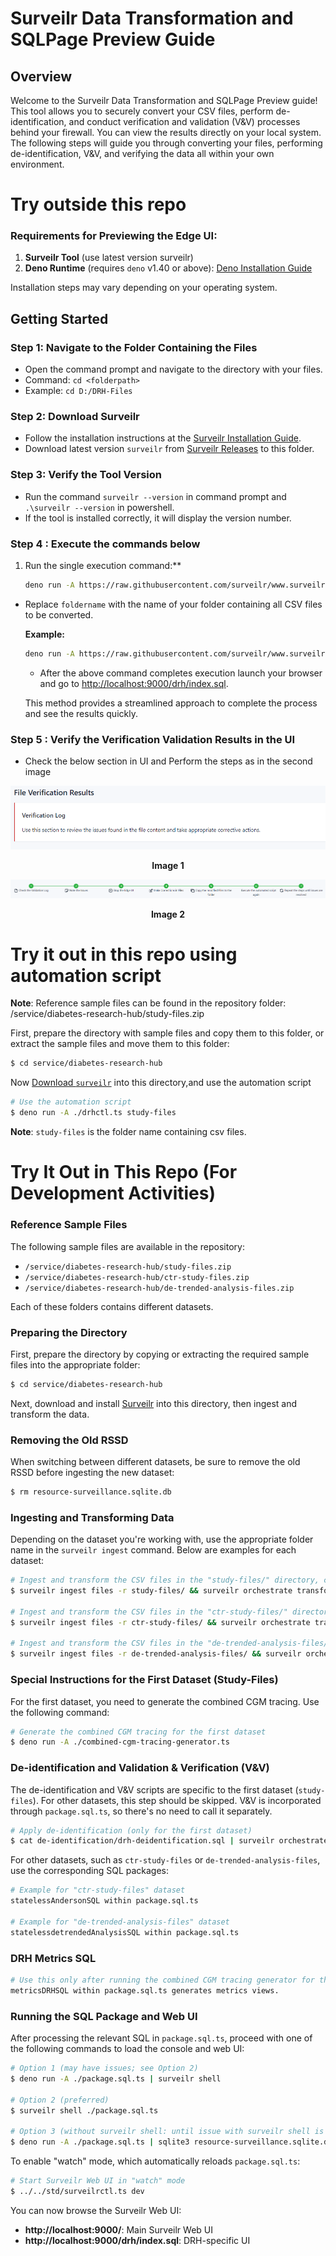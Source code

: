 # Surveilr Data Transformation and SQLPage Preview Guide

## Overview

Welcome to the Surveilr Data Transformation and SQLPage Preview guide! This tool
allows you to securely convert your CSV files, perform de-identification, and
conduct verification and validation (V&V) processes behind your firewall. You
can view the results directly on your local system. The following steps will
guide you through converting your files, performing de-identification, V&V, and
verifying the data all within your own environment.

# Try outside this repo

### Requirements for Previewing the Edge UI:

1. **Surveilr Tool** (use latest version surveilr)
2. **Deno Runtime** (requires `deno` v1.40 or above):
   [Deno Installation Guide](https://docs.deno.com/runtime/manual/getting_started/installation/)

Installation steps may vary depending on your operating system.

## Getting Started

### Step 1: Navigate to the Folder Containing the Files

- Open the command prompt and navigate to the directory with your files.
- Command: `cd <folderpath>`
- Example: `cd D:/DRH-Files`

### Step 2: Download Surveilr

- Follow the installation instructions at the
  [Surveilr Installation Guide](https://docs.opsfolio.com/surveilr/how-to/installation-guide).
- Download latest version `surveilr` from
  [Surveilr Releases](https://github.com/opsfolio/releases.opsfolio.com/releases)
  to this folder.

### Step 3: Verify the Tool Version

- Run the command `surveilr --version` in command prompt and
  `.\surveilr --version` in powershell.
- If the tool is installed correctly, it will display the version number.

### Step 4 : Execute the commands below

1. Run the single execution command:**

   ```bash
   deno run -A https://raw.githubusercontent.com/surveilr/www.surveilr.com/main/lib/service/diabetes-research-hub/drhctl.ts 'foldername'
   ```

- Replace `foldername` with the name of your folder containing all CSV files to
  be converted.

  **Example:**

  ```bash
  deno run -A https://raw.githubusercontent.com/surveilr/www.surveilr.com/main/lib/service/diabetes-research-hub/drhctl.ts study-files
  ```

  - After the above command completes execution launch your browser and go to
    [http://localhost:9000/drh/index.sql](http://localhost:9000/drh/index.sql).

  This method provides a streamlined approach to complete the process and see
  the results quickly.

### Step 5 : Verify the Verification Validation Results in the UI

- Check the below section in UI and Perform the steps as in the second image

<p align="center">
   <img src="../diabetes-research-hub/assets/vv-image.png" alt="vv-image">
  </p>

<p align="center"><b>Image 1</b></p>

<p align="center">
   <img src="../diabetes-research-hub/assets/vv-step-img.png" alt="vv-steps-image">
  </p>

<p align="center"><b>Image 2</b></p>

# Try it out in this repo using automation script

**Note**: Reference sample files can be found in the repository folder:
/service/diabetes-research-hub/study-files.zip

First, prepare the directory with sample files and copy them to this folder, or
extract the sample files and move them to this folder:

```bash
$ cd service/diabetes-research-hub
```

Now
[Download `surveilr`](https://docs.opsfolio.com/surveilr/how-to/installation-guide/)
into this directory,and use the automation script

```bash
# Use the automation script
$ deno run -A ./drhctl.ts study-files
```

**Note**: `study-files` is the folder name containing csv files.

# Try It Out in This Repo (For Development Activities)

### Reference Sample Files

The following sample files are available in the repository:

- `/service/diabetes-research-hub/study-files.zip`
- `/service/diabetes-research-hub/ctr-study-files.zip`
- `/service/diabetes-research-hub/de-trended-analysis-files.zip`

Each of these folders contains different datasets.

### Preparing the Directory

First, prepare the directory by copying or extracting the required sample files into the appropriate folder:

```bash
$ cd service/diabetes-research-hub
```

Next, download and install [Surveilr](https://docs.opsfolio.com/surveilr/how-to/installation-guide/) into this directory, then ingest and transform the data.

### Removing the Old RSSD

When switching between different datasets, be sure to remove the old RSSD before ingesting the new dataset:

```bash
$ rm resource-surveillance.sqlite.db
```

### Ingesting and Transforming Data

Depending on the dataset you're working with, use the appropriate folder name in the `surveilr ingest` command. Below are examples for each dataset:

```bash
# Ingest and transform the CSV files in the "study-files/" directory, creating resource-surveillance.sqlite.db
$ surveilr ingest files -r study-files/ && surveilr orchestrate transform-csv

# Ingest and transform the CSV files in the "ctr-study-files/" directory
$ surveilr ingest files -r ctr-study-files/ && surveilr orchestrate transform-csv

# Ingest and transform the CSV files in the "de-trended-analysis-files/" directory
$ surveilr ingest files -r de-trended-analysis-files/ && surveilr orchestrate transform-csv
```

### Special Instructions for the First Dataset (Study-Files)

For the first dataset, you need to generate the combined CGM tracing. Use the following command:

```bash
# Generate the combined CGM tracing for the first dataset
$ deno run -A ./combined-cgm-tracing-generator.ts
```

### De-identification and Validation & Verification (V&V)

The de-identification and V&V scripts are specific to the first dataset (`study-files`). For other datasets, this step should be skipped. V&V is incorporated through `package.sql.ts`, so there's no need to call it separately.

```bash
# Apply de-identification (only for the first dataset)
$ cat de-identification/drh-deidentification.sql | surveilr orchestrate -n "deidentification"
```

For other datasets, such as `ctr-study-files` or `de-trended-analysis-files`, use the corresponding SQL packages:

```bash
# Example for "ctr-study-files" dataset
statelessAndersonSQL within package.sql.ts

# Example for "de-trended-analysis-files" dataset
statelessdetrendedAnalysisSQL within package.sql.ts
```

### DRH Metrics SQL

```bash
# Use this only after running the combined CGM tracing generator for the first dataset
metricsDRHSQL within package.sql.ts generates metrics views.
```

### Running the SQL Package and Web UI

After processing the relevant SQL in `package.sql.ts`, proceed with one of the following commands to load the console and web UI:

```bash
# Option 1 (may have issues; see Option 2)
$ deno run -A ./package.sql.ts | surveilr shell

# Option 2 (preferred)
$ surveilr shell ./package.sql.ts

# Option 3 (without surveilr shell: until issue with surveilr shell is resolved)
$ deno run -A ./package.sql.ts | sqlite3 resource-surveillance.sqlite.db

```

To enable "watch" mode, which automatically reloads `package.sql.ts`:

```bash
# Start Surveilr Web UI in "watch" mode
$ ../../std/surveilrctl.ts dev
```

You can now browse the Surveilr Web UI:

- **http://localhost:9000/**: Main Surveilr Web UI
- **http://localhost:9000/drh/index.sql**: DRH-specific UI
